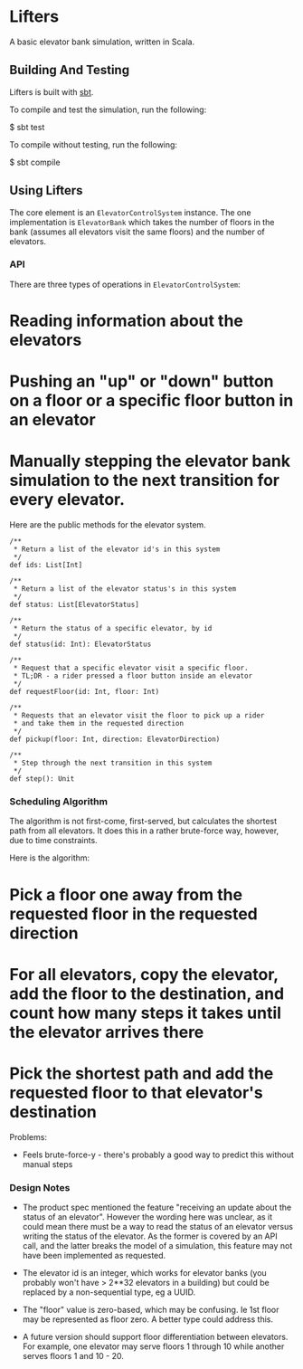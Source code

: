 # Lifters

A basic elevator bank simulation, written in Scala.


## Building And Testing

Lifters is built with [sbt](https://github.com/sbt/sbt).

To compile and test the simulation, run the following:

  $ sbt test
  

To compile without testing, run the following:

  $ sbt compile


## Using Lifters

The core element is an `ElevatorControlSystem` instance. The one implementation is `ElevatorBank` which takes the number of floors in the bank (assumes all elevators visit the same floors) and the number of elevators.


### API

There are three types of operations in `ElevatorControlSystem`:

# Reading information about the elevators
# Pushing an "up" or "down" button on a floor or a specific floor button in an elevator
# Manually stepping the elevator bank simulation to the next transition for every elevator.

Here are the public methods for the elevator system.


    /**
     * Return a list of the elevator id's in this system
     */
    def ids: List[Int]

    /**
     * Return a list of the elevator status's in this system
     */
    def status: List[ElevatorStatus]

    /**
     * Return the status of a specific elevator, by id
     */
    def status(id: Int): ElevatorStatus

    /**
     * Request that a specific elevator visit a specific floor.
     * TL;DR - a rider pressed a floor button inside an elevator
     */
    def requestFloor(id: Int, floor: Int)

    /**
     * Requests that an elevator visit the floor to pick up a rider
     * and take them in the requested direction
     */
    def pickup(floor: Int, direction: ElevatorDirection)

    /**
     * Step through the next transition in this system
     */
    def step(): Unit



### Scheduling Algorithm

The algorithm is not first-come, first-served, but calculates the shortest path from all elevators. It does this in a rather brute-force way, however, due to time constraints.

Here is the algorithm:

# Pick a floor one away from the requested floor in the requested direction
# For all elevators, copy the elevator, add the floor to the destination, and count how many steps it takes until the elevator arrives there
# Pick the shortest path and add the requested floor to that elevator's destination

Problems:

* Feels brute-force-y - there's probably a good way to predict this without manual steps



### Design Notes

* The product spec mentioned the feature "receiving an update about the status of an elevator".
However the wording here was unclear, as it could mean there must be a way to read the status of an elevator
versus writing the status of the elevator. As the former is covered by an API call, and the latter
breaks the model of a simulation, this feature may not have been implemented as requested.

* The elevator id is an integer, which works for elevator banks (you probably won't have > 2**32 elevators in a building)
but could be replaced by a non-sequential type, eg a UUID.

* The "floor" value is zero-based, which may be confusing. Ie 1st floor may be represented as floor zero. A better type could address this.

* A future version should support floor differentiation between elevators. For example,
one elevator may serve floors 1 through 10 while another serves floors 1 and 10 - 20.








